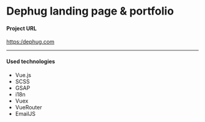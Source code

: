 # Dephug landing page & portfolio

#### Project URL
[https:/dephug.com](https://dephug.com)

---
#### Used technologies
- Vue.js
- SCSS
- GSAP
- i18n
- Vuex
- VueRouter
- EmailJS
